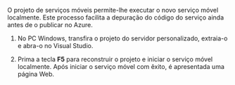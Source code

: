 

O projeto de serviços móveis permite-lhe executar o novo serviço móvel localmente. Este processo facilita a depuração do código do serviço ainda antes de o publicar no Azure.

1. No PC Windows, transfira o projeto do servidor personalizado, extraia-o e abra-o no Visual Studio.

2. Prima a tecla **F5** para reconstruir o projeto e iniciar o serviço móvel localmente. Após iniciar o serviço móvel com êxito, é apresentada uma página Web.



<!--HONumber=Jun16_HO2-->


